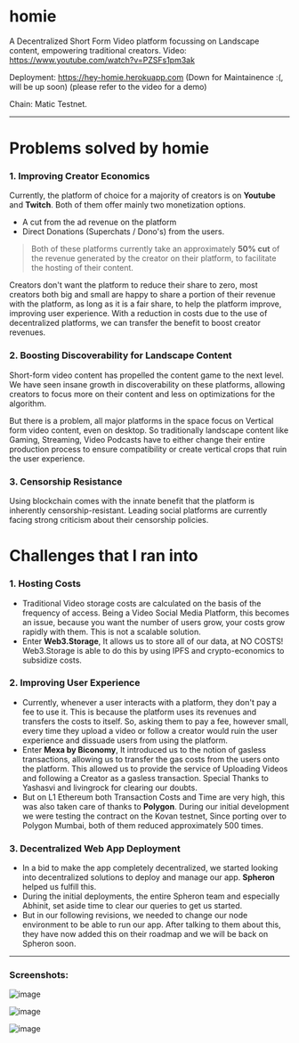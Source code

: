 # homie 

A Decentralized Short Form Video platform focussing on Landscape content, empowering traditional creators.
Video: https://www.youtube.com/watch?v=PZSFs1pm3ak


Deployment: https://hey-homie.herokuapp.com (Down for Maintainence :(, will be up soon)
(please refer to the video for a demo)

Chain: Matic Testnet.

---

# Problems solved by homie

### 1. Improving Creator Economics
Currently, the platform of choice for a majority of creators is on  **Youtube** and **Twitch**. Both of them offer mainly two monetization options.

- A cut from the ad revenue on the platform
- Direct Donations (Superchats / Dono's) from the users.

> Both of these platforms currently take an approximately **50% cut** of the revenue generated by the creator on their platform, to facilitate the hosting of their content.

Creators don't want the platform to reduce their share to zero, most creators both big and small are happy to share a portion of their revenue with the platform, as long as it is a fair share, to help the platform improve, improving user experience.
With a reduction in costs due to the use of decentralized platforms, we can transfer the benefit to boost creator revenues.

### 2. Boosting Discoverability for Landscape Content
Short-form video content has propelled the content game to the next level. We have seen insane growth in discoverability on these platforms, allowing creators to focus more on their content and less on optimizations for the algorithm. 

But there is a problem, all major platforms in the space focus on Vertical form video content, even on desktop. So traditionally landscape content like Gaming, Streaming, Video Podcasts have to either change their entire production process to ensure compatibility or create vertical crops that ruin the user experience.
### 3. Censorship Resistance
Using blockchain comes with the innate benefit that the platform is inherently censorship-resistant. Leading social platforms are currently facing strong criticism about their censorship policies.

# Challenges that I ran into

### 1. Hosting Costs
- Traditional Video storage costs are calculated on the basis of the frequency of access. Being a Video Social Media Platform, this becomes an issue, because you want the number of users grow, your costs grow rapidly with them. This is not a scalable solution.
- Enter **Web3.Storage**, It allows us to store all of our data, at NO COSTS! Web3.Storage is able to do this by using IPFS and crypto-economics to subsidize costs.
### 2. Improving User Experience
- Currently, whenever a user interacts with a platform, they don't pay a fee to use it. This is because the platform uses its revenues and transfers the costs to itself. So, asking them to pay a fee, however small, every time they upload a video or follow a creator would ruin the user experience and dissuade users from using the platform.
- Enter **Mexa by Biconomy**, It introduced us to the notion of gasless transactions, allowing us to transfer the gas costs from the users onto the platform. This allowed us to provide the service of Uploading Videos and following a Creator as a gasless transaction. Special Thanks to Yashasvi and livingrock for clearing our doubts.
- But on L1 Ethereum both Transaction Costs and Time are very high, this was also taken care of thanks to **Polygon**. During our initial development we were testing the contract on the Kovan testnet, Since porting over to Polygon Mumbai, both of them reduced approximately 500 times.
### 3. Decentralized Web App Deployment
- In a bid to make the app completely decentralized, we started looking into decentralized solutions to deploy and manage our app. **Spheron** helped us fulfill this.
- During the initial deployments, the entire Spheron team and especially Abhinit, set aside time to clear our queries to get us started.
- But in our following revisions, we needed to change our node environment to be able to run our app. After talking to them about this, they have now added this on their roadmap and we will be back on Spheron soon.

---

### Screenshots:

![image](https://user-images.githubusercontent.com/65162182/167257296-311929f0-5a8a-4f6d-8a08-f9aa816cb698.png)

![image](https://user-images.githubusercontent.com/65162182/167257304-e452f33e-5411-4946-b10e-802368dee335.png)

![image](https://user-images.githubusercontent.com/65162182/167257314-67ae9554-7686-457d-987f-2371e11c5793.png)
